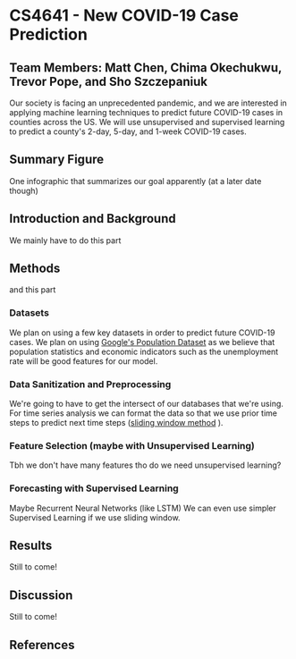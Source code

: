# CS4641 - New COVID-19 Case Prediction
## Team Members: Matt Chen, Chima Okechukwu, Trevor Pope, and Sho Szczepaniuk
Our society is facing an unprecedented pandemic, and we are interested in applying machine learning techniques to predict future COVID-19 cases in counties across the US. We will use unsupervised and supervised learning to predict a county's 2-day, 5-day, and 1-week COVID-19 cases.

## Summary Figure
One infographic that summarizes our goal apparently (at a later date though)

## Introduction and Background
We mainly have to do this part

## Methods
and this part

### Datasets
We plan on using a few key datasets in order to predict future COVID-19 cases. We plan on using [Google's Population Dataset](https://www.google.com/publicdata/explore?ds=kf7tgg1uo9ude_&hl=en&dl=en) as we believe that population statistics and economic indicators such as the unemployment rate will be good features for our model.

### Data Sanitization and Preprocessing
We're going to have to get the intersect of our databases that we're using. For time series analysis we can format the data so that we use prior time steps to predict next time steps ([sliding window method](https://machinelearningmastery.com/time-series-forecasting-supervised-learning/) ).

### Feature Selection (maybe with Unsupervised Learning)
Tbh we don't have many features tho do we need unsupervised learning?

### Forecasting with Supervised Learning
Maybe Recurrent Neural Networks (like LSTM)
We can even use simpler Supervised Learning if we use sliding window.

## Results
Still to come!

## Discussion 
Still to come!

## References
